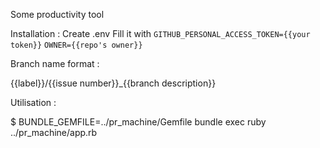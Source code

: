 Some productivity tool

Installation :
Create .env
Fill it with
`GITHUB_PERSONAL_ACCESS_TOKEN={{your token}}`
`OWNER={{repo's owner}}`

Branch name format :

{{label}}/{{issue number}}_{{branch description}}

Utilisation :

$ BUNDLE_GEMFILE=../pr_machine/Gemfile  bundle exec ruby ../pr_machine/app.rb
